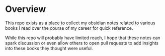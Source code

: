 # Overview
This repo exists as a place to collect my obsidian notes related to various books I read over the course of my career for quick reference. 

While this repo will probably have limited reach, I hope that these notes can spark discussion or even allow others to open pull requests to add insights into these books they thought were useful.